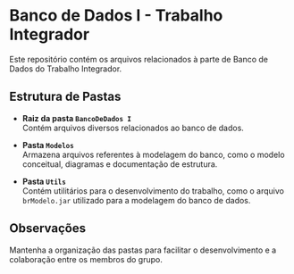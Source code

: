 # Banco de Dados I - Trabalho Integrador

Este repositório contém os arquivos relacionados à parte de Banco de Dados do Trabalho Integrador.

## Estrutura de Pastas

- **Raiz da pasta `BancoDeDados I`**  
    Contém arquivos diversos relacionados ao banco de dados.

- **Pasta `Modelos`**  
    Armazena arquivos referentes à modelagem do banco, como o modelo conceitual, diagramas e documentação de estrutura.

- **Pasta `Utils`**  
    Contém utilitários para o desenvolvimento do trabalho, como o arquivo `brModelo.jar` utilizado para a modelagem do banco de dados.

## Observações

Mantenha a organização das pastas para facilitar o desenvolvimento e a colaboração entre os membros do grupo.